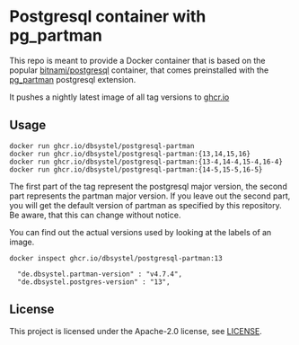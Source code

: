 # Postgresql container with pg_partman

This repo is meant to provide a Docker container that is based on the popular [bitnami/postgresql](https://hub.docker.com/r/bitnami/postgresql) container, that comes preinstalled with the [pg_partman](https://github.com/pgpartman/pg_partman) postgresql extension.

It pushes a nightly latest image of all tag versions to [ghcr.io](https://github.com/orgs/dbsystel/packages/container/package/postgresql-partman)

## Usage

```shell
docker run ghcr.io/dbsystel/postgresql-partman
docker run ghcr.io/dbsystel/postgresql-partman:{13,14,15,16}
docker run ghcr.io/dbsystel/postgresql-partman:{13-4,14-4,15-4,16-4}
docker run ghcr.io/dbsystel/postgresql-partman:{14-5,15-5,16-5}
```

The first part of the tag represent the postgresql major version, the second part represents the partman major version. If you leave out the second part, you will get the default version of partman as specified by this repository. Be aware, that this can change without notice.

You can find out the actual versions used by looking at the labels of an image.

`docker inspect ghcr.io/dbsystel/postgresql-partman:13`

````
  "de.dbsystel.partman-version" : "v4.7.4",
  "de.dbsystel.postgres-version" : "13",
````

## License

This project is licensed under the Apache-2.0 license, see [LICENSE](LICENSE).
